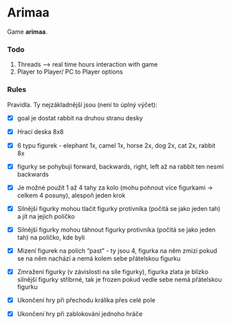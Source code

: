 # Arimaa

Game __arimaa__.


### Todo

1. Threads --> real time hours interaction with game
2. Player to Player/ PC to Player options

### Rules

Pravidla. Ty nejzákladnější jsou (není to úplný výčet):
- [x] goal je dostat rabbit na druhou stranu desky
- [x] Hrací deska 8x8
- [x] 6 typu figurek - elephant 1x, camel 1x, horse 2x, dog 2x, cat 2x, rabbit 8x
- [x] figurky se pohybují forward, backwards, right, left až na rabbit ten nesmí backwards
- [x] Je možné použít 1 až 4 tahy za kolo (mohu pohnout více figurkami -> celkem 4 posuny), alespoň jeden krok
- [x] Silnější figurky mohou tlačit figurky protivníka (počítá se jako jeden tah) a jít na jejich políčko
- [x] Silnější figurky mohou táhnout figurky protivníka (počítá se jako jeden tah) na políčko, kde byli
- [x] Mizení figurek na polích “past” - ty jsou 4, figurka na něm zmizí pokud se na něm nachází a nemá kolem sebe
  přátelskou figurku
- [x] Zmražení figurky (v závislosti na síle figurky), figurka zlata je blízko silnější figurky stříbrné, tak je frozen
  pokud vedle sebe nemá přátelskou figurku
- [x] Ukončení hry při přechodu králíka přes celé pole
- [x] Ukončení hry při zablokování jednoho hráče

